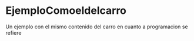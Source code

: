 # EjemploComoeldelcarro
Un ejemplo con el mismo contenido del carro en cuanto a programacion se refiere

